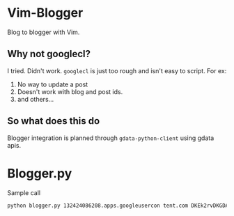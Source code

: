 # Vim-Blogger

Blog to blogger with Vim.


## Why not googlecl?
I tried. Didn't work. `googlecl` is just too rough and isn't easy to script. For ex:

1. No way to update a post
2. Doesn't work with blog and post ids.
3. and others...

## So what does this do
Blogger integration is planned through `gdata-python-client` using gdata apis.


# Blogger.py

Sample call

~~~bash
python blogger.py 132424086208.apps.googleusercon tent.com DKEk2rvDKGDAigx9q9jpkyqI 7642453

~~~

